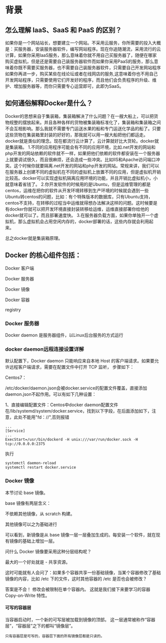 


# 背景

## 怎么理解 IaaS、SaaS 和 PaaS 的区别？
如果你是一个网站站长，想要建立一个网站。不采用云服务，你所需要的投入大概是：买服务器，安装服务器软件，编写网站程序。现在你追随潮流，采用流行的云计算，如果你采用IaaS服务，那么意味着你就不用自己买服务器了，随便在哪家购买虚拟机，但是还是需要自己装服务器软件而如果你采用PaaS的服务，那么意味着你既不需要买服务器，也不需要自己装服务器软件，只需要自己开发网站程序如果你再进一步，购买某些在线论坛或者在线网店的服务,这意味着你也不用自己开发网站程序，只需要使用它们开发好的程序，而且他们会负责程序的升级、维护、增加服务器等，而你只需要专心运营即可，此即为SaaS。



## 如何通俗解释Docker是什么？

Docker的思想来自于集装箱，集装箱解决了什么问题？在一艘大船上，可以把货物规整的摆放起来。并且各种各样的货物被集装箱标准化了，集装箱和集装箱之间不会互相影响。那么我就不需要专门运送水果的船和专门运送化学品的船了。只要这些货物在集装箱里封装的好好的，那我就可以用一艘大船把他们都运走。
docker就是类似的理念。现在都流行云计算了，云计算就好比大货轮。docker就是集装箱。
1.不同的应用程序可能会有不同的应用环境，比如.net开发的网站和php开发的网站依赖的软件就不一样，如果把他们依赖的软件都安装在一个服务器上就要调试很久，而且很麻烦，还会造成一些冲突。比如IIS和Apache访问端口冲突。这个时候你就要隔离.net开发的网站和php开发的网站。常规来讲，我们可以在服务器上创建不同的虚拟机在不同的虚拟机上放置不同的应用，但是虚拟机开销比较高。docker可以实现虚拟机隔离应用环境的功能，并且开销比虚拟机小，小就意味着省钱了。
2.你开发软件的时候用的是Ubuntu，但是运维管理的都是centos，运维在把你的软件从开发环境转移到生产环境的时候就会遇到一些Ubuntu转centos的问题，比如：有个特殊版本的数据库，只有Ubuntu支持，centos不支持，在转移的过程当中运维就得想办法解决这样的问题。这时候要是有docker你就可以把开发环境直接封装转移给运维，运维直接部署你给他的docker就可以了。而且部署速度快。
3.在服务器负载方面，如果你单独开一个虚拟机，那么虚拟机会占用空闲内存的，docker部署的话，这些内存就会利用起来。

总之docker就是集装箱原理。



## Docker 的核心组件包括：

Docker 客户端

Docker 服务器

Docker 镜像

Docker 容器

registry

### Docker 服务器

Docker daemon 是服务器组件，以Linux后台服务的方式运行

### docker daemon远程连接设置详解

默认配置下，Docker daemon 只能响应来自本地 Host 的客户端请求。如果要允许远程客户端请求，需要在配置文件中打开 TCP 监听，
步骤如下：

Centos7：

/etc/docker/daemon.json会被docker.service的配置文件覆盖，直接添加daemon.json不起作用。可以有如下几种设置：

1、直接编辑配置文件：Centos中docker daemon配置文件在/lib/systemd/system/docker.service，找到以下字段，在后面添加如下，注意，此处不能用"fd：//",否则报错
```
... 
[Service] 
... 
ExecStart=/usr/bin/dockerd -H unix:///var/run/docker.sock -H tcp://0.0.0.0:2375
```	
执行
```
systemctl daemon-reload 
systemctl restart docker.service
```

### Docker 镜像

本节讨论 base 镜像。

base 镜像有两层含义：

不依赖其他镜像，从 scratch 构建。

其他镜像可以之为基础进行

可以看到，新镜像是从 base 镜像一层一层叠加生成的。每安装一个软件，就在现有镜像的基础上增加一层。

问什么 Docker 镜像要采用这种分层结构呢？

最大的一个好处就是 - 共享资源。

这时可能就有人会问了：如果多个容器共享一份基础镜像，当某个容器修改了基础镜像的内容，比如 /etc 下的文件，这时其他容器的 /etc 是否也会被修改？

答案是不会！
修改会被限制在单个容器内。
这就是我们接下来要学习的容器 Copy-on-Write 特性。


#### 可写的容器层

当容器启动时，一个新的可写层被加载到镜像的顶部。
这一层通常被称作“容器层”，“容器层”之下的都叫“镜像层”。

`只有容器层是可写的，容器层下面的所有镜像层都是只读的。`
